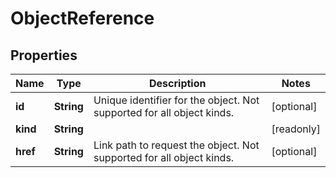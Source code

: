 

# ObjectReference


## Properties

Name | Type | Description | Notes
------------ | ------------- | ------------- | -------------
**id** | **String** | Unique identifier for the object. Not supported for all object kinds. |  [optional]
**kind** | **String** |  |  [readonly]
**href** | **String** | Link path to request the object. Not supported for all object kinds. |  [optional]



